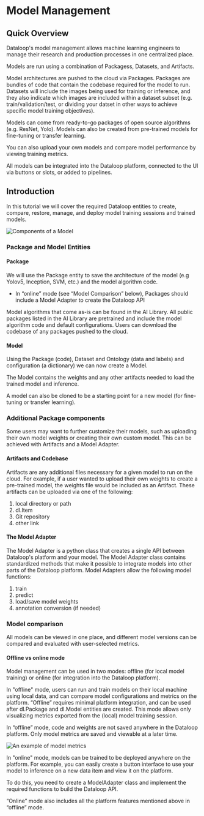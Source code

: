 # Model Management  
  
## Quick Overview  
Dataloop's model management allows machine learning engineers to manage their research and production processes in one centralized place.  
  
Models are run using a combination of Packagess, Datasets, and Artifacts.  
  
Model architectures are pushed to the cloud via Packages. Packages are bundles of code that contain the codebase required for the model to run. Datasets will include the images being used for training or inference, and they also indicate which images are included within a dataset subset (e.g. train/validation/test, or dividing your datset in other ways to achieve specific model training objectives).  
  
Models can come from ready-to-go packages of open source algorithms (e.g. ResNet, Yolo). Models can also be created from pre-trained models for fine-tuning or transfer learning.  
  
You can also upload your own models and compare model performance by viewing training metrics.  
  
All models can be integrated into the Dataloop platform, connected to the UI via buttons or slots, or added to pipelines.  
  
  
## Introduction  
  
In this tutorial we will cover the required Dataloop entities to create, compare, restore, manage, and deploy model training sessions and trained models.  
  
![Components of a Model](https://github.com/dataloop-ai/dtlpy-documentation/blob/model_mgmt_3/assets/images/model_management/model_diagram.png)  
  
### Package and Model Entities  
  
#### Package  
  
We will use the Package entity to save the architecture of the model (e.g Yolov5, Inception, SVM, etc.) and the model algorithm code.  
  
- In “online” mode (see “Model Comparison” below), Packages should include a Model Adapter to create the Dataloop API  
  
Model algorithms that come as-is can be found in the AI Library. All public packages listed in the AI Library are pretrained and include the model algorithm code and default configurations. Users can download the codebase of any packages pushed to the cloud.  
  
#### Model  
  
Using the Package (code), Dataset and Ontology (data and labels) and configuration (a dictionary) we can now create a Model.  
  
The Model contains the weights and any other artifacts needed to load the trained model and inference.  
  
A model can also be cloned to be a starting point for a new model (for fine-tuning or transfer learning).  
  
### Additional Package components  
  
Some users may want to further customize their models, such as uploading their own model weights or creating their own custom model. This can be achieved with Artifacts and a Model Adapter.  
  
#### Artifacts and Codebase  
  
Artifacts are any additional files necessary for a given model to run on the cloud. For example, if a user wanted to upload their own weights to create a pre-trained model, the weights file would be included as an Artifact. These artifacts can be uploaded via one of the following:  
  
1. local directory or path  
2. dl.Item  
3. Git repository  
4. other link  
  
#### The Model Adapter  
  
The Model Adapter is a python class that creates a single API between Dataloop's platform and your model. The Model Adapter class contains standardized methods that make it possible to integrate models into other parts of the Dataloop platform. Model Adapters allow the following model functions:  
1. train  
2. predict  
3. load/save model weights  
4. annotation conversion (if needed)  
  
### Model comparison  
  
All models can be viewed in one place, and different model versions can be compared and evaluated with user-selected metrics.  
  
#### Offline vs online mode  
  
Model management can be used in two modes: offline (for local model training) or online (for integration into the Dataloop platform).  
  
In "offline" mode, users can run and train models on their local machine using local data, and can compare model configurations and metrics on the platform. “Offline” requires minimal platform integration, and can be used after dl.Package and dl.Model entities are created. This mode allows only visualizing metrics exported from the (local) model training session.  
  
In “offline” mode, code and weights are not saved anywhere in the Dataloop platform. Only model metrics are saved and viewable at a later time.  
  
![An example of model metrics](https://github.com/dataloop-ai/dtlpy-documentation/blob/model_mgmt_3/assets/images/model_management/metrics_example.png)  
  
In "online" mode, models can be trained to be deployed anywhere on the platform. For example, you can easily create a button interface to use your model to inference on a new data item and view it on the platform.  
  
To do this, you need to create a ModelAdapter class and implement the required functions to build the Dataloop API.  
  
“Online” mode also includes all the platform features mentioned above in “offline” mode.  
